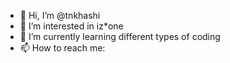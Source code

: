 - 👋 Hi, I’m @tnkhashi
- 👀 I’m interested in iz*one
- 🌱 I’m currently learning different types of coding
- 📫 How to reach me:

<!---
tnkhashi/tnkhashi is a ✨ special ✨ repository because its `README.md` (this file) appears on your GitHub profile.
You can click the Preview link to take a look at your changes.
--->
